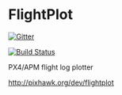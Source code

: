 FlightPlot
==========

[![Gitter](https://badges.gitter.im/Join%20Chat.svg)](https://gitter.im/DrTon/FlightPlot?utm_source=badge&utm_medium=badge&utm_campaign=pr-badge&utm_content=badge)

[![Build Status](http://jenkins.antener.name/buildStatus/icon?job=FlightPlot)](http://jenkins.antener.name/job/FlightPlot/)

PX4/APM flight log plotter

http://pixhawk.org/dev/flightplot
